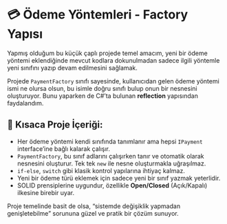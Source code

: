 # 💳 Ödeme Yöntemleri - Factory Yapısı

Yapmış olduğum bu küçük çaplı projede temel amacım, yeni bir ödeme yöntemi eklendiğinde mevcut kodlara dokunulmadan sadece ilgili yöntemle yeni sınıfını yazıp devam edilmesini sağlamak.

Projede `PaymentFactory` sınıfı sayesinde, kullanıcıdan gelen ödeme yöntemi ismi ne olursa olsun, bu isimle doğru sınıfı bulup onun bir nesnesini oluşturuyor. Bunu yaparken de C#’ta bulunan **reflection** yapısından faydalandım.

## 📌 Kısaca Proje İçeriği:

- Her ödeme yöntemi kendi sınıfında tanımlanır ama hepsi `IPayment` interface’ine bağlı kalarak çalışır.
- `PaymentFactory`, bu sınıf adlarını çalışırken tanır ve otomatik olarak nesnesini oluşturur. Tek tek `new` ile nesne oluşturmakla uğraşılmaz.
- `if-else`, `switch` gibi klasik kontrol yapılarına ihtiyaç kalmaz.
- Yeni bir ödeme türü eklemek için sadece yeni bir sınıf yazmak yeterlidir.
- SOLID prensiplerine uygundur, özellikle **Open/Closed** (Açık/Kapalı) ilkesine birebir uyar.

Proje temelinde basit de olsa, “sistemde değişiklik yapmadan genişletebilme” sorununa güzel ve pratik bir çözüm sunuyor.
